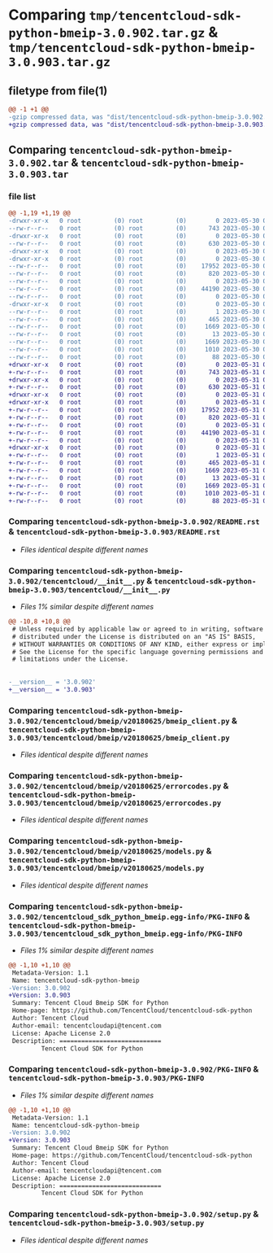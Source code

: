 # Comparing `tmp/tencentcloud-sdk-python-bmeip-3.0.902.tar.gz` & `tmp/tencentcloud-sdk-python-bmeip-3.0.903.tar.gz`

## filetype from file(1)

```diff
@@ -1 +1 @@
-gzip compressed data, was "dist/tencentcloud-sdk-python-bmeip-3.0.902.tar", last modified: Tue May 30 00:16:13 2023, max compression
+gzip compressed data, was "dist/tencentcloud-sdk-python-bmeip-3.0.903.tar", last modified: Wed May 31 02:02:54 2023, max compression
```

## Comparing `tencentcloud-sdk-python-bmeip-3.0.902.tar` & `tencentcloud-sdk-python-bmeip-3.0.903.tar`

### file list

```diff
@@ -1,19 +1,19 @@
-drwxr-xr-x   0 root         (0) root         (0)        0 2023-05-30 00:16:13.000000 tencentcloud-sdk-python-bmeip-3.0.902/
--rw-r--r--   0 root         (0) root         (0)      743 2023-05-30 00:16:13.000000 tencentcloud-sdk-python-bmeip-3.0.902/README.rst
-drwxr-xr-x   0 root         (0) root         (0)        0 2023-05-30 00:16:13.000000 tencentcloud-sdk-python-bmeip-3.0.902/tencentcloud/
--rw-r--r--   0 root         (0) root         (0)      630 2023-05-30 00:16:13.000000 tencentcloud-sdk-python-bmeip-3.0.902/tencentcloud/__init__.py
-drwxr-xr-x   0 root         (0) root         (0)        0 2023-05-30 00:16:13.000000 tencentcloud-sdk-python-bmeip-3.0.902/tencentcloud/bmeip/
-drwxr-xr-x   0 root         (0) root         (0)        0 2023-05-30 00:16:13.000000 tencentcloud-sdk-python-bmeip-3.0.902/tencentcloud/bmeip/v20180625/
--rw-r--r--   0 root         (0) root         (0)    17952 2023-05-30 00:16:13.000000 tencentcloud-sdk-python-bmeip-3.0.902/tencentcloud/bmeip/v20180625/bmeip_client.py
--rw-r--r--   0 root         (0) root         (0)      820 2023-05-30 00:16:13.000000 tencentcloud-sdk-python-bmeip-3.0.902/tencentcloud/bmeip/v20180625/errorcodes.py
--rw-r--r--   0 root         (0) root         (0)        0 2023-05-30 00:16:13.000000 tencentcloud-sdk-python-bmeip-3.0.902/tencentcloud/bmeip/v20180625/__init__.py
--rw-r--r--   0 root         (0) root         (0)    44190 2023-05-30 00:16:13.000000 tencentcloud-sdk-python-bmeip-3.0.902/tencentcloud/bmeip/v20180625/models.py
--rw-r--r--   0 root         (0) root         (0)        0 2023-05-30 00:16:13.000000 tencentcloud-sdk-python-bmeip-3.0.902/tencentcloud/bmeip/__init__.py
-drwxr-xr-x   0 root         (0) root         (0)        0 2023-05-30 00:16:13.000000 tencentcloud-sdk-python-bmeip-3.0.902/tencentcloud_sdk_python_bmeip.egg-info/
--rw-r--r--   0 root         (0) root         (0)        1 2023-05-30 00:16:13.000000 tencentcloud-sdk-python-bmeip-3.0.902/tencentcloud_sdk_python_bmeip.egg-info/dependency_links.txt
--rw-r--r--   0 root         (0) root         (0)      465 2023-05-30 00:16:13.000000 tencentcloud-sdk-python-bmeip-3.0.902/tencentcloud_sdk_python_bmeip.egg-info/SOURCES.txt
--rw-r--r--   0 root         (0) root         (0)     1669 2023-05-30 00:16:13.000000 tencentcloud-sdk-python-bmeip-3.0.902/tencentcloud_sdk_python_bmeip.egg-info/PKG-INFO
--rw-r--r--   0 root         (0) root         (0)       13 2023-05-30 00:16:13.000000 tencentcloud-sdk-python-bmeip-3.0.902/tencentcloud_sdk_python_bmeip.egg-info/top_level.txt
--rw-r--r--   0 root         (0) root         (0)     1669 2023-05-30 00:16:13.000000 tencentcloud-sdk-python-bmeip-3.0.902/PKG-INFO
--rw-r--r--   0 root         (0) root         (0)     1010 2023-05-30 00:16:13.000000 tencentcloud-sdk-python-bmeip-3.0.902/setup.py
--rw-r--r--   0 root         (0) root         (0)       88 2023-05-30 00:16:13.000000 tencentcloud-sdk-python-bmeip-3.0.902/setup.cfg
+drwxr-xr-x   0 root         (0) root         (0)        0 2023-05-31 02:02:54.000000 tencentcloud-sdk-python-bmeip-3.0.903/
+-rw-r--r--   0 root         (0) root         (0)      743 2023-05-31 02:02:54.000000 tencentcloud-sdk-python-bmeip-3.0.903/README.rst
+drwxr-xr-x   0 root         (0) root         (0)        0 2023-05-31 02:02:54.000000 tencentcloud-sdk-python-bmeip-3.0.903/tencentcloud/
+-rw-r--r--   0 root         (0) root         (0)      630 2023-05-31 02:02:54.000000 tencentcloud-sdk-python-bmeip-3.0.903/tencentcloud/__init__.py
+drwxr-xr-x   0 root         (0) root         (0)        0 2023-05-31 02:02:54.000000 tencentcloud-sdk-python-bmeip-3.0.903/tencentcloud/bmeip/
+drwxr-xr-x   0 root         (0) root         (0)        0 2023-05-31 02:02:54.000000 tencentcloud-sdk-python-bmeip-3.0.903/tencentcloud/bmeip/v20180625/
+-rw-r--r--   0 root         (0) root         (0)    17952 2023-05-31 02:02:54.000000 tencentcloud-sdk-python-bmeip-3.0.903/tencentcloud/bmeip/v20180625/bmeip_client.py
+-rw-r--r--   0 root         (0) root         (0)      820 2023-05-31 02:02:54.000000 tencentcloud-sdk-python-bmeip-3.0.903/tencentcloud/bmeip/v20180625/errorcodes.py
+-rw-r--r--   0 root         (0) root         (0)        0 2023-05-31 02:02:54.000000 tencentcloud-sdk-python-bmeip-3.0.903/tencentcloud/bmeip/v20180625/__init__.py
+-rw-r--r--   0 root         (0) root         (0)    44190 2023-05-31 02:02:54.000000 tencentcloud-sdk-python-bmeip-3.0.903/tencentcloud/bmeip/v20180625/models.py
+-rw-r--r--   0 root         (0) root         (0)        0 2023-05-31 02:02:54.000000 tencentcloud-sdk-python-bmeip-3.0.903/tencentcloud/bmeip/__init__.py
+drwxr-xr-x   0 root         (0) root         (0)        0 2023-05-31 02:02:54.000000 tencentcloud-sdk-python-bmeip-3.0.903/tencentcloud_sdk_python_bmeip.egg-info/
+-rw-r--r--   0 root         (0) root         (0)        1 2023-05-31 02:02:54.000000 tencentcloud-sdk-python-bmeip-3.0.903/tencentcloud_sdk_python_bmeip.egg-info/dependency_links.txt
+-rw-r--r--   0 root         (0) root         (0)      465 2023-05-31 02:02:54.000000 tencentcloud-sdk-python-bmeip-3.0.903/tencentcloud_sdk_python_bmeip.egg-info/SOURCES.txt
+-rw-r--r--   0 root         (0) root         (0)     1669 2023-05-31 02:02:54.000000 tencentcloud-sdk-python-bmeip-3.0.903/tencentcloud_sdk_python_bmeip.egg-info/PKG-INFO
+-rw-r--r--   0 root         (0) root         (0)       13 2023-05-31 02:02:54.000000 tencentcloud-sdk-python-bmeip-3.0.903/tencentcloud_sdk_python_bmeip.egg-info/top_level.txt
+-rw-r--r--   0 root         (0) root         (0)     1669 2023-05-31 02:02:54.000000 tencentcloud-sdk-python-bmeip-3.0.903/PKG-INFO
+-rw-r--r--   0 root         (0) root         (0)     1010 2023-05-31 02:02:54.000000 tencentcloud-sdk-python-bmeip-3.0.903/setup.py
+-rw-r--r--   0 root         (0) root         (0)       88 2023-05-31 02:02:54.000000 tencentcloud-sdk-python-bmeip-3.0.903/setup.cfg
```

### Comparing `tencentcloud-sdk-python-bmeip-3.0.902/README.rst` & `tencentcloud-sdk-python-bmeip-3.0.903/README.rst`

 * *Files identical despite different names*

### Comparing `tencentcloud-sdk-python-bmeip-3.0.902/tencentcloud/__init__.py` & `tencentcloud-sdk-python-bmeip-3.0.903/tencentcloud/__init__.py`

 * *Files 1% similar despite different names*

```diff
@@ -10,8 +10,8 @@
 # Unless required by applicable law or agreed to in writing, software
 # distributed under the License is distributed on an "AS IS" BASIS,
 # WITHOUT WARRANTIES OR CONDITIONS OF ANY KIND, either express or implied.
 # See the License for the specific language governing permissions and
 # limitations under the License.
 
 
-__version__ = '3.0.902'
+__version__ = '3.0.903'
```

### Comparing `tencentcloud-sdk-python-bmeip-3.0.902/tencentcloud/bmeip/v20180625/bmeip_client.py` & `tencentcloud-sdk-python-bmeip-3.0.903/tencentcloud/bmeip/v20180625/bmeip_client.py`

 * *Files identical despite different names*

### Comparing `tencentcloud-sdk-python-bmeip-3.0.902/tencentcloud/bmeip/v20180625/errorcodes.py` & `tencentcloud-sdk-python-bmeip-3.0.903/tencentcloud/bmeip/v20180625/errorcodes.py`

 * *Files identical despite different names*

### Comparing `tencentcloud-sdk-python-bmeip-3.0.902/tencentcloud/bmeip/v20180625/models.py` & `tencentcloud-sdk-python-bmeip-3.0.903/tencentcloud/bmeip/v20180625/models.py`

 * *Files identical despite different names*

### Comparing `tencentcloud-sdk-python-bmeip-3.0.902/tencentcloud_sdk_python_bmeip.egg-info/PKG-INFO` & `tencentcloud-sdk-python-bmeip-3.0.903/tencentcloud_sdk_python_bmeip.egg-info/PKG-INFO`

 * *Files 1% similar despite different names*

```diff
@@ -1,10 +1,10 @@
 Metadata-Version: 1.1
 Name: tencentcloud-sdk-python-bmeip
-Version: 3.0.902
+Version: 3.0.903
 Summary: Tencent Cloud Bmeip SDK for Python
 Home-page: https://github.com/TencentCloud/tencentcloud-sdk-python
 Author: Tencent Cloud
 Author-email: tencentcloudapi@tencent.com
 License: Apache License 2.0
 Description: ============================
         Tencent Cloud SDK for Python
```

### Comparing `tencentcloud-sdk-python-bmeip-3.0.902/PKG-INFO` & `tencentcloud-sdk-python-bmeip-3.0.903/PKG-INFO`

 * *Files 1% similar despite different names*

```diff
@@ -1,10 +1,10 @@
 Metadata-Version: 1.1
 Name: tencentcloud-sdk-python-bmeip
-Version: 3.0.902
+Version: 3.0.903
 Summary: Tencent Cloud Bmeip SDK for Python
 Home-page: https://github.com/TencentCloud/tencentcloud-sdk-python
 Author: Tencent Cloud
 Author-email: tencentcloudapi@tencent.com
 License: Apache License 2.0
 Description: ============================
         Tencent Cloud SDK for Python
```

### Comparing `tencentcloud-sdk-python-bmeip-3.0.902/setup.py` & `tencentcloud-sdk-python-bmeip-3.0.903/setup.py`

 * *Files identical despite different names*

